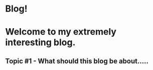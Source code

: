 # Blog!
# Welcome to my extremely interesting blog.
## Topic #1 - What should this blog be about.....
